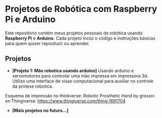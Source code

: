 # Projetos de Robótica com Raspberry Pi e Arduino

Este repositório contém meus projetos pessoais de robótica usando **Raspberry Pi** e **Arduino**. Cada projeto inclui o código e instruções básicas para quem quiser reproduzir ou aprender.

## Projetos

- **[Projeto 1: Mão robotica usando arduino]**
Usando arduino e servomotores para controlar uma mão impressa em impressora 3d. Utilizo uma interface de visao computacional para auxiliar no controle da protese robotica.

Esquema de impressão no thinkverse:
Robotic Prosthetic Hand by grossrc on Thingiverse: https://www.thingiverse.com/thing:1691704


- **[Mais projetos no futuro...]**